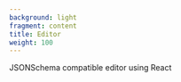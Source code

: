 ```yaml
---
background: light
fragment: content
title: Editor
weight: 100
---
```


JSONSchema compatible editor using React
